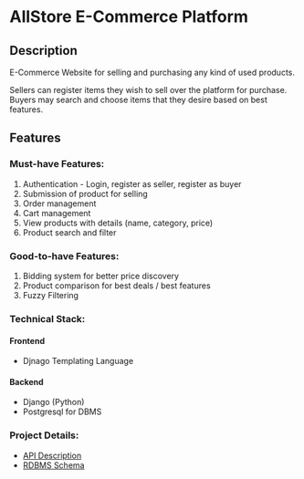 # AllStore E-Commerce Platform

## Description

E-Commerce Website for selling and purchasing any kind of used products.

Sellers can register items they wish to sell over the platform for purchase.
Buyers may search and choose items that they desire based on best features.

## Features

### Must-have Features:

1. Authentication - Login, register as seller, register as buyer
2. Submission of product for selling
3. Order management
4. Cart management
5. View products with details (name, category, price)
6. Product search and filter

### Good-to-have Features:

1. Bidding system for better price discovery
2. Product comparison for best deals / best features
3. Fuzzy Filtering

### Technical Stack:

#### Frontend
- Djnago Templating Language
#### Backend
- Django (Python)
- Postgresql for DBMS

### Project Details:
- [API Description](docs/api_description.md)
- [RDBMS Schema](docs/schema_description.md)